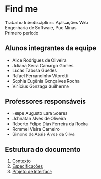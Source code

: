# Find me 

Trabalho Interdisciplinar: Aplicações Web  
Engenharia de Software, Puc Minas  
Primeiro período  

## Alunos integrantes da equipe

* Alice Rodrigues de Oliveira
* Juliana Serra Camargo Gomes
* Lucas Tabosa Guedes
* Rafael Fernandinho Vitoretti
* Sophia Eugênia Gonçalves Rocha
* Vinícius Gonzaga Guilherme 

## Professores responsáveis

* Felipe Augusto Lara Soares
* Johnatan Alves de Oliveira
* Roberto Felipe Dias Ferreira da Rocha
* Rommel Vieira Carneiro
* Simone de Assis Alves da Silva


## Estrutura do documento
1. [Contexto](Contexto-do-Projeto.md)
2. [Especificações](especificacao.md)
3. [Projeto de Interface](interface.md)
